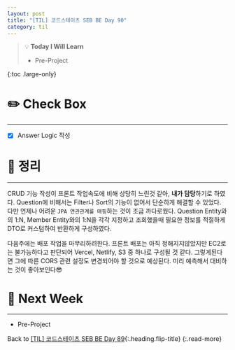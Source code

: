 ```yaml
---
layout: post
title: "[TIL] 코드스테이츠 SEB BE Day 90"
category: til
---
```

> 💡 **Today I Will Learn**
>
> * Pre-Project

{:toc .large-only}

# ✏️ Check Box
***

* [x] <label>Answer Logic 작성</label>

# 📌 정리
***

CRUD 기능 작성이 프론트 작업속도에 비해 상당히 느린것 같아, **내가 담당**하기로 하였다. Question에 비해서는 Filter나 Sort의 기능이 없어서 단순하게 해결할 수 있었다. 다만 언제나 어려운 `JPA 연관관계를 매핑`하는 것이 조금 까다로웠다. Question Entity와의 1:N, Member Entity와의 1:N을 각각 지정하고 조회했을때 필요한 정보를 적절하게 DTO로 커스텀하여 반환하게 구성하였다.

다음주에는 배포 작업을 마무리하려한다. 프론트 배포는 아직 정해지지않았지만 EC2로는 불가능하다고 판단되어 Vercel, Netlify, S3 중 하나로 구성될 것 같다. 그렇게된다면 그에 따른 CORS 관련 설정도 변경되어야 할 것으로 예상된다. 미리 예측해서 대비하는 것이 좋아보인다😎

# 🎯 Next Week
***

* Pre-Project

Back to [[TIL] 코드스테이츠 SEB BE Day 89](220901-til){:.heading.flip-title}
{:.read-more}